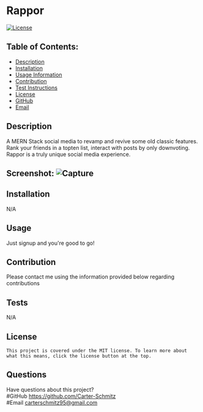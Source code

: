 # Rappor

  [![License](https://img.shields.io/badge/License-MIT-blue.svg)](https://opensource.org/licenses/MIT)

  ## Table of Contents:
  * [Description](#Description)
  * [Installation](#Installation)
  * [Usage Information](#Usage)
  * [Contribution](#Contribution)
  * [Test Instructions](#Tests)
  * [License](#License)
  * [GitHub](#GitHub)
  * [Email](#Email)

  ## Description 
  A MERN Stack social media to revamp and revive some old classic features. Rank your friends in a topten list, interact with posts by only downvoting. Rappor is a truly unique social media experience.

  ## Screenshot: ![Capture](https://user-images.githubusercontent.com/113850230/235564906-abd2de0e-a008-49b7-ad4d-e2ef38e67549.PNG)

  ## Installation 
  N/A

  ## Usage 
  Just signup and you're good to go!

  ## Contribution 
  Please contact me using the information provided below regarding contributions

  ## Tests 
  N/A

  ## License
    This project is covered under the MIT license. To learn more about what this means, click the license button at the top.

  ## Questions
  Have questions about this project?  
  #GitHub https://github.com/Carter-Schmitz  
  #Email carterschmitz95@gmail.com
